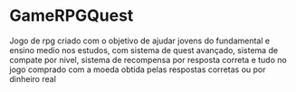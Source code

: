 # GameRPGQuest
Jogo de rpg criado com o objetivo de ajudar jovens do fundamental e ensino medio nos estudos, com sistema de quest avançado, sistema de compate por nivel, sistema de recompensa por resposta correta e tudo no jogo comprado com a moeda obtida pelas respostas corretas ou por dinheiro real
